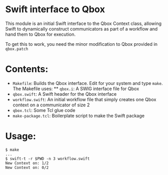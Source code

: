 
# Swift interface to Qbox

This module is an initial Swift interface to the Qbox Context class,
allowing Swift to dynamically construct communicators as part of a
workflow and hand them to Qbox for execution.

To get this to work, you need the minor modification to Qbox provided in `qbox.patch`

# Contents:

* `Makefile`: Builds the Qbox interface.  Edit for your system and type `make`.  The Makefile uses:
** `qbox.i`: A SWIG interface file for Qbox
* `qbox.swift`: A Swift header for the Qbox interface
* `workflow.swift`: An initial workflow file that simply creates one Qbox context on a communicator of size 2
* `qbox.tcl`: Some Tcl glue code
* `make-package.tcl`: Boilerplate script to make the Swift package

# Usage:

```
$ make
...
$ swift-t -r $PWD -n 3 workflow.swift
New Context on: 1/2
New Context on: 0/2
```
